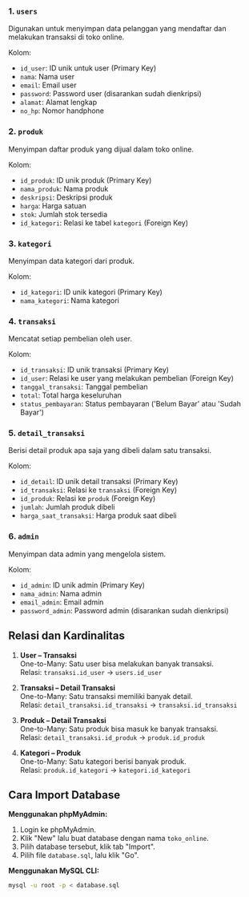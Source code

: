 ### 1. `users`
Digunakan untuk menyimpan data pelanggan yang mendaftar dan melakukan transaksi di toko online.

Kolom:
- `id_user`: ID unik untuk user (Primary Key)
- `nama`: Nama user
- `email`: Email user
- `password`: Password user (disarankan sudah dienkripsi)
- `alamat`: Alamat lengkap
- `no_hp`: Nomor handphone

### 2. `produk`
Menyimpan daftar produk yang dijual dalam toko online.

Kolom:
- `id_produk`: ID unik produk (Primary Key)
- `nama_produk`: Nama produk
- `deskripsi`: Deskripsi produk
- `harga`: Harga satuan
- `stok`: Jumlah stok tersedia
- `id_kategori`: Relasi ke tabel `kategori` (Foreign Key)

### 3. `kategori`
Menyimpan data kategori dari produk.

Kolom:
- `id_kategori`: ID unik kategori (Primary Key)
- `nama_kategori`: Nama kategori

### 4. `transaksi`
Mencatat setiap pembelian oleh user.

Kolom:
- `id_transaksi`: ID unik transaksi (Primary Key)
- `id_user`: Relasi ke user yang melakukan pembelian (Foreign Key)
- `tanggal_transaksi`: Tanggal pembelian
- `total`: Total harga keseluruhan
- `status_pembayaran`: Status pembayaran ('Belum Bayar' atau 'Sudah Bayar')

### 5. `detail_transaksi`
Berisi detail produk apa saja yang dibeli dalam satu transaksi.

Kolom:
- `id_detail`: ID unik detail transaksi (Primary Key)
- `id_transaksi`: Relasi ke `transaksi` (Foreign Key)
- `id_produk`: Relasi ke `produk` (Foreign Key)
- `jumlah`: Jumlah produk dibeli
- `harga_saat_transaksi`: Harga produk saat dibeli

### 6. `admin`
Menyimpan data admin yang mengelola sistem.

Kolom:
- `id_admin`: ID unik admin (Primary Key)
- `nama_admin`: Nama admin
- `email_admin`: Email admin
- `password_admin`: Password admin (disarankan sudah dienkripsi)


## Relasi dan Kardinalitas

1. **User – Transaksi**  
   One-to-Many: Satu user bisa melakukan banyak transaksi.  
   Relasi: `transaksi.id_user` → `users.id_user`

2. **Transaksi – Detail Transaksi**  
   One-to-Many: Satu transaksi memiliki banyak detail.  
   Relasi: `detail_transaksi.id_transaksi` → `transaksi.id_transaksi`

3. **Produk – Detail Transaksi**  
   One-to-Many: Satu produk bisa masuk ke banyak transaksi.  
   Relasi: `detail_transaksi.id_produk` → `produk.id_produk`

4. **Kategori – Produk**  
   One-to-Many: Satu kategori berisi banyak produk.  
   Relasi: `produk.id_kategori` → `kategori.id_kategori`


## Cara Import Database

**Menggunakan phpMyAdmin:**
1. Login ke phpMyAdmin.
2. Klik "New" lalu buat database dengan nama `toko_online`.
3. Pilih database tersebut, klik tab "Import".
4. Pilih file `database.sql`, lalu klik "Go".

**Menggunakan MySQL CLI:**
```bash
mysql -u root -p < database.sql

